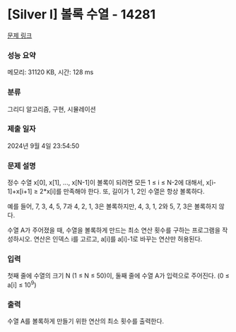 # [Silver I] 볼록 수열 - 14281 

[문제 링크](https://www.acmicpc.net/problem/14281) 

### 성능 요약

메모리: 31120 KB, 시간: 128 ms

### 분류

그리디 알고리즘, 구현, 시뮬레이션

### 제출 일자

2024년 9월 4일 23:54:50

### 문제 설명

<p>정수 수열 x[0], x[1], ..., x[N-1]이 볼록이 되려면 모든 1 ≤ i ≤ N-2에 대해서, x[i-1]+x[i+1] ≥ 2*x[i]를 만족해야 한다. 또, 길이가 1, 2인 수열은 항상 볼록하다.</p>

<p>예를 들어, 7, 3, 4, 5, 7과 4, 2, 1, 3은 볼록하지만, 4, 3, 1, 2와 5, 7, 3은 볼록하지 않다.</p>

<p>수열 A가 주어졌을 때, 수열을 볼록하게 만드는 최소 연산 횟수를 구하는 프로그램을 작성하시오. 연산은 인덱스 i를 고르고, a[i]를 a[i]-1로 바꾸는 연산만 허용된다.</p>

### 입력 

 <p>첫째 줄에 수열의 크기 N (1 ≤ N ≤ 50)이, 둘째 줄에 수열 A가 입력으로 주어진다. (0 ≤ a[i] ≤ 10<sup>9</sup>)</p>

### 출력 

 <p>수열 A를 볼록하게 만들기 위한 연산의 최소 횟수를 출력한다.</p>

